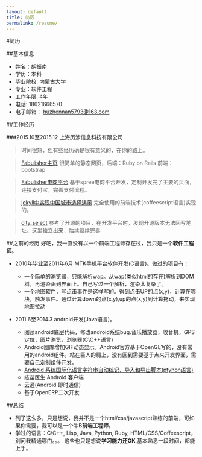 ```yaml
---
layout: default
title: 简历
permalink: /resume/
---
```


#简历

##基本信息

* 姓名：胡振南
* 学历：本科
* 毕业院校: 内蒙古大学
* 专业：软件工程
* 工作年限: 4年
* 电话: 18621666570
* 电子邮箱： huzhennan5793@163.com

##工作经历

###2015.10至2015.12 上海历涉信息科技有限公司
> 时间很短，但有些经历确是很有意义的，在你的路上。

> [Fabulisher主页](http://fabulisher.com/) 很简单的静态网页，后端：Ruby on Rails
前端：bootstrap

> [Fabulisher电商平台]() 基于spree电商平台开发，定制开发完了主要的页面，连接支付宝，完善支付流程。

> [jekyll中实现中国城市选择演示](http://huzhennan.github.io/china_city.html) 完全使用的前端技术(coffeescript语言)实现的。 

> [city_select](https://github.com/huzhennan/hzn_city_select) 参考了开源的项目，在开发平台时，发现开源版本无法回写地址。这里独立出来，后续继续完善

##之前的经历
好吧，我一直没有以一个前端工程师存在过，我只是一个**软件工程师**。

* 2010年毕业至2011年6月 MTK手机平台软件开发(C语言)。做过的项目有：
	+ 一个简单的浏览器，只能解析wap。从wap(类似html的存在)解析到DOM树，再渲染画到界面上。自己写过一个解析，渲染太复杂了。
	+ 一个地图软件，写点击事件是这样写的。得到点击UP的点(x,y)，计算在哪块，触发事件。通过计算down的点(x,y),up的点(x,y)到计算拖动，来实现地图拉动
	
* 2011.6至2014.3 android开发(Java语言)。
	+ 阅读android底层代码，修改android系统bug.音乐播放器，收音机，GPS定位，图片浏览，浏览器(C\C++语言)
	+ Android图库增加GIF动态显示。Android官方基于OpenGL写的，没有常用的android组件。站在巨人的肩上，没有回到需要基于点来开发界面，需要自己定制组件开发。
	+ [Android 系统国际化语言字符串自动统记、导入和导出脚本(ptyhon语言)](https://github.com/huzhennan/androidstring2dict)
	+ 疫苗医生 Android 客户端
	+ 云通(Android 即时通信)
	+ 基于OpenERP二次开发

##总结	
* 列了这么多，只是想说，我并不是一个html/css/javascript熟练的前端，可如果你需要，我可以是一个牛B**前端工程师**。
* 学过的语言：C\C++, Lisp, Java, Python, Ruby, HTML/CSS/Coffeescript，别问我精通哪门。。。
这些也只是想说**学习能力还OK**,基本熟悉一段时间，都能上手。




	
	